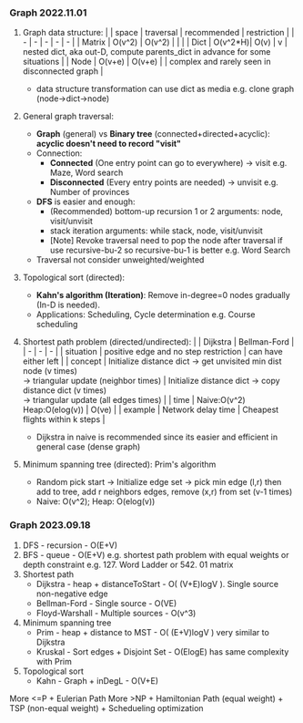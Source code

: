 ### Graph 2022.11.01
1. Graph data structure:
    |        | space    | traversal | recommended | restriction |
    | -      |   -      |  -        | -           | - |
    | Matrix | O(v^2)   | O(v^2)    |             |   |
    | Dict   | O(v^2\*H)| O(v)      | v           | nested dict, aka out-D, compute parents_dict in advance for some situations |
    | Node   | O(v+e)   | O(v+e)    |             | complex and rarely seen in disconnected graph |
    + data structure transformation can use dict as media e.g. clone graph (node->dict->node)

2. General graph traversal:
    + **Graph** (general) vs **Binary tree** (connected+directed+acyclic): **acyclic doesn't need to record "visit"**
    + Connection:
        + **Connected** (One entry point can go to everywhere) -> visit e.g. Maze, Word search
        + **Disconnected** (Every entry points are needed) -> unvisit e.g. Number of provinces
    + **DFS** is easier and enough:
        + (Recommended) bottom-up recursion 1 or 2 arguments: node, visit/unvisit 
        + stack iteration arguments: while stack, node, visit/unvisit
        + [Note] Revoke traversal need to pop the node after traversal if use recursive-bu-2 so recursive-bu-1 is better e.g. Word Search
    + Traversal not consider unweighted/weighted

3. Topological sort (directed):
    + **Kahn's algorithm (Iteration)**: Remove in-degree=0 nodes gradually (In-D is needed).
    + Applications: Scheduling, Cycle determination e.g. Course scheduling
    
4. Shortest path problem (directed/undirected):
    |            | Dijkstra | Bellman-Ford           |
    | -          | -        | -                      |
    | situation  | positive edge and no step restriction | can have either left |
    | concept    | Initialize distance dict -> get unvisited min dist node (v times)<br>-> triangular update (neighbor times) | Initialize distance dict -> copy distance dict (v times)<br>-> triangular update (all edges times) |
    | time       | Naive:O(v^2)<br>Heap:O(elog(v)) | O(ve) |
    | example    | Network delay time | Cheapest flights within k steps |
    + Dijkstra in naive is recommended since its easier and efficient in general case (dense graph)
    
5. Minimum spanning tree (directed): Prim's algorithm
    + Random pick start -> Initialize edge set -> pick min edge (l,r) then add to tree, add r neighbors edges, remove (x,r) from set (v-1 times)
    + Naive: O(v^2); Heap: O(elog(v))

### Graph 2023.09.18
1. DFS - recursion - O(E+V)
2. BFS - queue - O(E+V) e.g. shortest path problem with equal weights or depth constraint e.g. 127. Word Ladder or 542. 01 matrix
3. Shortest path
    + Dijkstra - heap + distanceToStart - O( (V+E)logV ). Single source non-negative edge
    + Bellman-Ford - Single source - O(VE)
    + Floyd-Warshall - Multiple sources - O(v^3)
4. Minimum spanning tree
    + Prim - heap + distance to MST - O( (E+V)logV ) very similar to Dijkstra
    + Kruskal - Sort edges + Disjoint Set - O(ElogE) has same complexity with Prim
5. Topological sort
    + Kahn - Graph + inDegL - O(V+E)

More <=P
    + Eulerian Path
More >NP
    + Hamiltonian Path (equal weight)
    + TSP (non-equal weight)
    + Schedueling optimization
